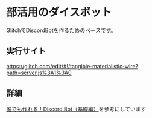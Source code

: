 # 部活用のダイスボット

GlitchでDiscordBotを作るためのベースです。
　
## 実行サイト　
https://glitch.com/edit/#!/tangible-materialistic-wire?path=server.js%3A1%3A0


## 詳細

[誰でも作れる！Discord Bot（基礎編）](https://note.com/exteoi/n/nf1c37cb26c41)を参考にしています


